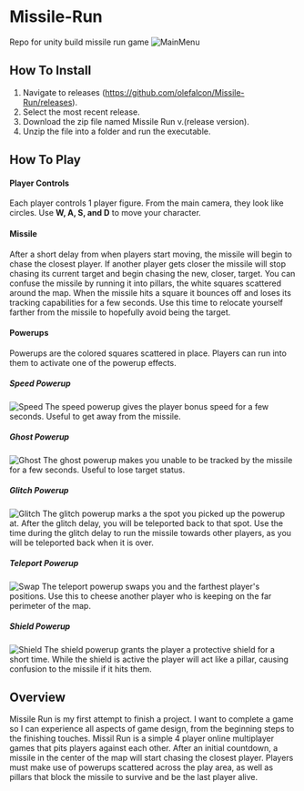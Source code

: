 # Missile-Run
Repo for unity build missile run game
![MainMenu](https://github.com/olefalcon/Missile-Run/blob/main/image_2021-08-26_193109.png)
## How To Install
1. Navigate to releases (https://github.com/olefalcon/Missile-Run/releases).
2. Select the most recent release.
3. Download the zip file named Missile Run v.(release version).
4. Unzip the file into a folder and run the executable.
## How To Play
#### Player Controls
Each player controls 1 player figure. From the main camera, they look like circles. Use **W, A, S, and D** to move your character.
#### Missile
After a short delay from when players start moving, the missile will begin to chase the closest player. If another player gets closer the missile will stop chasing its current target and begin chasing the new, closer, target. You can confuse the missile by running it into pillars, the white squares scattered around the map. When the missile hits a square it bounces off and loses its tracking capabilities for a few seconds. Use this time to relocate yourself farther from the missile to hopefully avoid being the target.
#### Powerups
Powerups are the colored squares scattered in place. Players can run into them to activate one of the powerup effects.
##### Speed Powerup
![Speed](https://github.com/olefalcon/Missile-Run/blob/main/Assets/Images/SpeedSprite.png)
The speed powerup gives the player bonus speed for a few seconds. Useful to get away from the missile.
##### Ghost Powerup
![Ghost](https://github.com/olefalcon/Missile-Run/blob/main/Assets/Images/InvisSprite.png)
The ghost powerup makes you unable to be tracked by the missile for a few seconds. Useful to lose target status.
##### Glitch Powerup
![Glitch](https://github.com/olefalcon/Missile-Run/blob/main/Assets/Images/GlitchSprite.png)
The glitch powerup marks a the spot you picked up the powerup at. After the glitch delay, you will be teleported back to that spot. Use the time during the glitch delay to run the missile towards other players, as you will be teleported back when it is over.
##### Teleport Powerup
![Swap](https://github.com/olefalcon/Missile-Run/blob/main/Assets/Images/SwapSprite.png)
The teleport powerup swaps you and the farthest player's positions. Use this to cheese another player who is keeping on the far perimeter of the map.
##### Shield Powerup
![Shield](https://github.com/olefalcon/Missile-Run/blob/main/Assets/Images/ShieldSprite.png)
The shield powerup grants the player a protective shield for a short time. While the shield is active the player will act like a pillar, causing confusion to the missile if it hits them.
## Overview
Missile Run is my first attempt to finish a project. I want to complete a game so I can experience all aspects of game design, from the beginning steps to the finishing touches. Missil Run is a simple 4 player online multiplayer games that pits players against each other. After an initial countdown, a missile in the center of the map will start chasing the closest player. Players must make use of powerups scattered across the play area, as well as pillars that block the missile to survive and be the last player alive.

